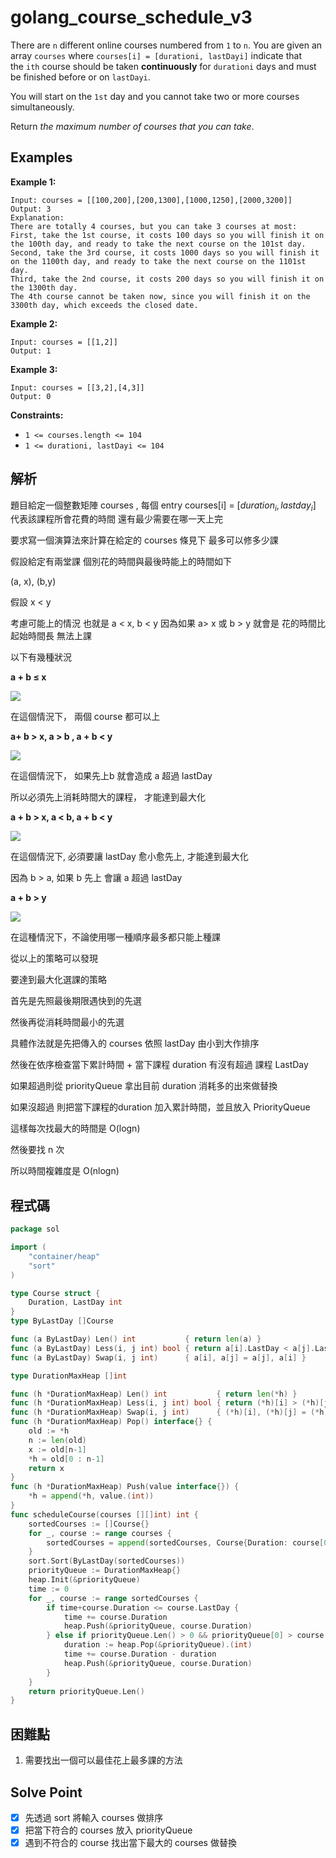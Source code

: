 # golang_course_schedule_v3

There are `n` different online courses numbered from `1` to `n`. You are given an array `courses` where `courses[i] = [durationi, lastDayi]` indicate that the `ith` course should be taken **continuously** for `durationi` days and must be finished before or on `lastDayi`.

You will start on the `1st` day and you cannot take two or more courses simultaneously.

Return *the maximum number of courses that you can take*.

## Examples

**Example 1:**

```
Input: courses = [[100,200],[200,1300],[1000,1250],[2000,3200]]
Output: 3
Explanation:
There are totally 4 courses, but you can take 3 courses at most:
First, take the 1st course, it costs 100 days so you will finish it on the 100th day, and ready to take the next course on the 101st day.
Second, take the 3rd course, it costs 1000 days so you will finish it on the 1100th day, and ready to take the next course on the 1101st day.
Third, take the 2nd course, it costs 200 days so you will finish it on the 1300th day.
The 4th course cannot be taken now, since you will finish it on the 3300th day, which exceeds the closed date.

```

**Example 2:**

```
Input: courses = [[1,2]]
Output: 1

```

**Example 3:**

```
Input: courses = [[3,2],[4,3]]
Output: 0

```

**Constraints:**

- `1 <= courses.length <= 104`
- `1 <= durationi, lastDayi <= 104`

## 解析

題目給定一個整數矩陣 courses , 每個 entry courses[i] = $[duration_i, lastday_i]$ 代表該課程所會花費的時間 還有最少需要在哪一天上完

要求寫一個演算法來計算在給定的 courses 條見下 最多可以修多少課

假設給定有兩堂課 個別花的時間與最後時能上的時間如下

(a, x), (b,y)

假設 x < y

考慮可能上的情況 也就是 a < x, b < y 因為如果 a> x 或 b > y 就會是 花的時間比起始時間長 無法上課

以下有幾種狀況

 **a + b ≤  x**

![](https://i.imgur.com/RTqmHrM.png)



在這個情況下， 兩個 course 都可以上

**a+ b > x,  a > b , a + b < y**

![](https://i.imgur.com/1ilFf5l.png)


在這個情況下， 如果先上b 就會造成 a 超過 lastDay

所以必須先上消耗時間大的課程， 才能達到最大化

**a + b > x, a < b,  a + b < y**

![](https://i.imgur.com/m1nZgMM.png)

在這個情況下, 必須要讓 lastDay 愈小愈先上, 才能達到最大化

因為 b > a, 如果  b 先上 會讓 a 超過 lastDay

**a + b > y**

![](https://i.imgur.com/fY5Thdf.png)

在這種情況下，不論使用哪一種順序最多都只能上種課

從以上的策略可以發現

要達到最大化選課的策略

首先是先照最後期限遇快到的先選

然後再從消耗時間最小的先選

具體作法就是先把傳入的  courses 依照 lastDay 由小到大作排序

然後在依序檢查當下累計時間 + 當下課程 duration 有沒有超過 課程 LastDay

如果超過則從 priorityQueue 拿出目前 duration 消耗多的出來做替換

如果沒超過 則把當下課程的duration 加入累計時間，並且放入 PriorityQueue

這樣每次找最大的時間是 O(logn)

然後要找 n 次

所以時間複雜度是 O(nlogn)

## 程式碼
```go
package sol

import (
	"container/heap"
	"sort"
)

type Course struct {
	Duration, LastDay int
}
type ByLastDay []Course

func (a ByLastDay) Len() int           { return len(a) }
func (a ByLastDay) Less(i, j int) bool { return a[i].LastDay < a[j].LastDay }
func (a ByLastDay) Swap(i, j int)      { a[i], a[j] = a[j], a[i] }

type DurationMaxHeap []int

func (h *DurationMaxHeap) Len() int           { return len(*h) }
func (h *DurationMaxHeap) Less(i, j int) bool { return (*h)[i] > (*h)[j] }
func (h *DurationMaxHeap) Swap(i, j int)      { (*h)[i], (*h)[j] = (*h)[j], (*h)[i] }
func (h *DurationMaxHeap) Pop() interface{} {
	old := *h
	n := len(old)
	x := old[n-1]
	*h = old[0 : n-1]
	return x
}
func (h *DurationMaxHeap) Push(value interface{}) {
	*h = append(*h, value.(int))
}
func scheduleCourse(courses [][]int) int {
	sortedCourses := []Course{}
	for _, course := range courses {
		sortedCourses = append(sortedCourses, Course{Duration: course[0], LastDay: course[1]})
	}
	sort.Sort(ByLastDay(sortedCourses))
	priorityQueue := DurationMaxHeap{}
	heap.Init(&priorityQueue)
	time := 0
	for _, course := range sortedCourses {
		if time+course.Duration <= course.LastDay {
			time += course.Duration
			heap.Push(&priorityQueue, course.Duration)
		} else if priorityQueue.Len() > 0 && priorityQueue[0] > course.Duration {
			duration := heap.Pop(&priorityQueue).(int)
			time += course.Duration - duration
			heap.Push(&priorityQueue, course.Duration)
		}
	}
	return priorityQueue.Len()
}
```
## 困難點

1. 需要找出一個可以最佳花上最多課的方法

## Solve Point

- [x]  先透過 sort 將輸入 courses 做排序
- [x]  把當下符合的 courses 放入 priorityQueue
- [x]  遇到不符合的 course 找出當下最大的 courses 做替換